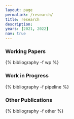 ```yaml
---
layout: page
permalink: /research/
title: research
description: 
years: [2021, 2022]
nav: true
---
```


<div class="publications">

<!-- Working Papers -->
<h3  class="pubyear">Working Papers</h3>
{% bibliography -f wp %}

<!-- Work in Progress --> 
<h3  class="pubyear">Work in Progress</h3>
{% bibliography -f pipeline %}

 <!-- Other Publications --> 
<h3  class="pubyear">Other Publications</h3>
{% bibliography -f other %}
</div>
